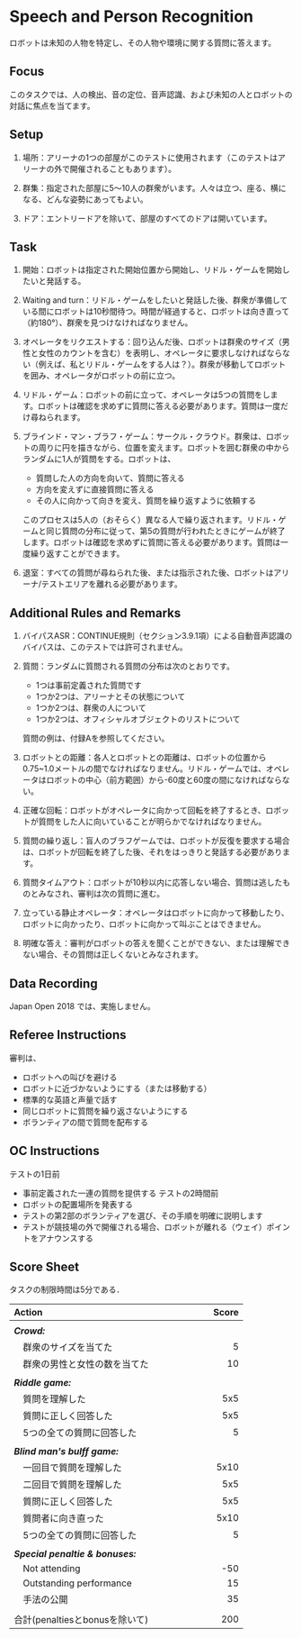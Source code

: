 # Speech and Person Recognition

ロボットは未知の人物を特定し、その人物や環境に関する質問に答えます。

## Focus
このタスクでは、人の検出、音の定位、音声認識、および未知の人とロボットの対話に焦点を当てます。

## Setup
1. 場所：アリーナの1つの部屋がこのテストに使用されます（このテストはアリーナの外で開催されることもあります）。

2. 群集：指定された部屋に5〜10人の群衆がいます。人々は立つ、座る、横になる、どんな姿勢にあってもよい。

3. ドア：エントリードアを除いて、部屋のすべてのドアは開いています。

## Task
1. 開始：ロボットは指定された開始位置から開始し、リドル・ゲームを開始したいと発話する。

2. Waiting and turn：リドル・ゲームをしたいと発話した後、群衆が準備している間にロボットは10秒間待つ。時間が経過すると、ロボットは向き直って（約180°）、群衆を見つけなければなりません。

3. オペレータをリクエストする：回り込んだ後、ロボットは群衆のサイズ（男性と女性のカウントを含む）を表明し、オペレータに要求しなければならない（例えば、私とリドル・ゲームをする人は？）。群衆が移動してロボットを囲み、オペレータがロボットの前に立つ。

4. リドル・ゲーム：ロボットの前に立って、オペレータは5つの質問をします。ロボットは確認を求めずに質問に答える必要があります。質問は一度だけ尋ねられます。

5. ブラインド・マン・ブラフ・ゲーム：サークル・クラウド。群衆は、ロボットの周りに円を描きながら、位置を変えます。ロボットを囲む群衆の中からランダムに1人が質問をする。ロボットは、
	* 質問した人の方向を向いて、質問に答える
	* 方向を変えずに直接質問に答える
	* その人に向かって向きを変え、質問を繰り返すように依頼する

	このプロセスは5人の（おそらく）異なる人で繰り返されます。リドル・ゲームと同じ質問の分布に従って、第5の質問が行われたときにゲームが終了します。ロボットは確認を求めずに質問に答える必要があります。質問は一度繰り返すことができます。
	
6. 退室：すべての質問が尋ねられた後、または指示された後、ロボットはアリーナ/テストエリアを離れる必要があります。

## Additional Rules and Remarks
1. バイパスASR：CONTINUE規則（セクション3.9.1項）による自動音声認識のバイパスは、このテストでは許可されません。

2. 質問：ランダムに質問される質問の分布は次のとおりです。
	* 1つは事前定義された質問です
	* 1つか2つは、アリーナとその状態について
	* 1つか2つは、群衆の人について
	* 1つか2つは、オフィシャルオブジェクトのリストについて

	質問の例は、付録Aを参照してください。

3. ロボットとの距離：各人とロボットとの距離は、ロボットの位置から0.75~1.0メートルの間でなければなりません。リドル・ゲームでは、オペレータはロボットの中心（前方範囲）から-60度と60度の間になければならない。

4. 正確な回転：ロボットがオペレータに向かって回転を終了するとき、ロボットが質問をした人に向いていることが明らかでなければなりません。

5. 質問の繰り返し：盲人のブラフゲームでは、ロボットが反復を要求する場合は、ロボットが回転を終了した後、それをはっきりと発話する必要があります。

6. 質問タイムアウト：ロボットが10秒以内に応答しない場合、質問は逃したものとみなされ、審判は次の質問に進む。

7. 立っている静止オペレータ：オペレータはロボットに向かって移動したり、ロボットに向かったり、ロボットに向かって叫ぶことはできません。

8. 明確な答え：審判がロボットの答えを聞くことができない、または理解できない場合、その質問は正しくないとみなされます。

## Data Recording
Japan Open 2018 では、実施しません。

## Referee Instructions
審判は、
* ロボットへの叫びを避ける
* ロボットに近づかないようにする（または移動する）
* 標準的な英語と声量で話す
* 同じロボットに質問を繰り返さないようにする
* ボランティアの間で質問を配布する

## OC Instructions
テストの1日前
* 事前定義された一連の質問を提供する
テストの2時間前
* ロボットの配置場所を発表する
* テストの第2部のボランティアを選び、その手順を明確に説明します
* テストが競技場の外で開催される場合、ロボットが離れる（ウェイ）ポイントをアナウンスする

## Score Sheet

タスクの制限時間は5分である．


|Action　　　　　　　　　　　　　　　|Score　　　|
|:-|-:|
|||
|***Crowd:***||
|　群衆のサイズを当てた			|5|
|　群衆の男性と女性の数を当てた			|10|
|||
|***Riddle game:***||
|　質問を理解した			|5x5|
|　質問に正しく回答した			|5x5|
|　5つの全ての質問に回答した			|5|
|||
|***Blind man's bulff game:***||
|　一回目で質問を理解した			|5x10|
|　二回目で質問を理解した			|5x5|
|　質問に正しく回答した			|5x5|
|　質問者に向き直った			|5x10|
|　5つの全ての質問に回答した			|5|
|||
|***Special penaltie & bonuses:***	||
|　Not attending					|-50|
|　Outstanding performance		|15|
|　手法の公開						|35|
|||
|合計(penaltiesとbonusを除いて)   |200|
